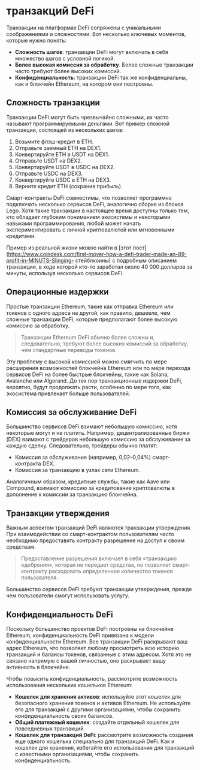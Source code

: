 # транзакций DeFi

Транзакции на платформах DeFi сопряжены с уникальными соображениями и сложностями. Вот несколько ключевых моментов, которые нужно понять:

- **Сложность шагов**: транзакции DeFi могут включать в себя множество шагов с условной логикой.
- **Более высокая комиссия за обработку**. Более сложные транзакции часто требуют более высоких комиссий.
- **Конфиденциальность**: транзакции DeFi так же конфиденциальны, как и блокчейн Ethereum, на котором они построены.

## Сложность транзакции

Транзакции DeFi могут быть чрезвычайно сложными, их часто называют программируемыми деньгами. Вот пример сложной транзакции, состоящей из нескольких шагов:

1. Возьмите флэш-кредит в ETH.
2. Отправьте заемный ETH на DEX1.
3. Конвертируйте ETH в USDT на DEX1.
4. Отправьте USDT на DEX2.
5. Конвертируйте USDT в USDC на DEX2.
6. Отправьте USDC на DEX3.
7. Конвертируйте USDC в ETH на DEX3.
8. Верните кредит ETH (сохранив прибыль).

Смарт-контракты DeFi совместимы, что позволяет программно подключать несколько сервисов DeFi, аналогично сборке из блоков Lego. Хотя такие транзакции в настоящее время доступны только тем, кто обладает глубоким пониманием экосистемы и некоторыми навыками программирования, любой может начать экспериментировать с личной криптовалютой или мгновенными кредитами.

Пример из реальной жизни можно найти в [этот пост](https://www.coindesk.com/first-mover-how-a-defi-trader-made-an-89-profit-in-MINUTS-Slinging- стейблкоины) с подробным описанием транзакции, в ходе которой кто-то заработал около 40 000 долларов за минуты, используя несколько сервисов DeFi.

## Операционные издержки

Простые транзакции Ethereum, такие как отправка Ethereum или токенов с одного адреса на другой, как правило, дешевле, чем сложные транзакции DeFi, которые предполагают более высокую комиссию за обработку.

> Транзакции Ethereum DeFi обычно более сложны и, следовательно, требуют более высоких комиссий за обработку, чем стандартные переводы токенов.

Эту проблему с высокой комиссией можно смягчить по мере расширения возможностей блокчейна Ethereum или по мере перехода сервисов DeFi на более быстрые блокчейны, такие как Solana, Avalanche или Algorand. До тех пор транзакционные издержки DeFi, вероятно, будут продолжать расти, особенно по мере того, как экосистема привлекает больше пользователей.

## Комиссия за обслуживание DeFi

Большинство сервисов DeFi взимают небольшую комиссию, хотя некоторые могут и не платить. Например, децентрализованные биржи (DEX) взимают с трейдеров небольшую комиссию за обслуживание за каждую сделку. Следовательно, трейдеры обычно платят:

- Комиссия за обслуживание (например, 0,02–0,04%) смарт-контракта DEX.
- Комиссия за транзакцию в узлах сети Ethereum.

Аналогичным образом, кредитные службы, такие как Aave или Compound, взимают комиссию за кредитование криптовалюты в дополнение к комиссии за транзакцию блокчейна.

## Транзакции утверждения

Важным аспектом транзакций DeFi являются транзакции утверждения. При взаимодействии со смарт-контрактом пользователям часто необходимо предоставить контракту разрешение на доступ к своим средствам.

> Предоставление разрешения включает в себя «транзакцию одобрения», которая не передает средства, но позволяет смарт-контракту расходовать определенное количество токенов пользователя.

Большинство сервисов DeFi требуют транзакции утверждения, прежде чем пользователи смогут использовать услугу.

## Конфиденциальность DeFi

Поскольку большинство проектов DeFi построены на блокчейне Ethereum, конфиденциальность DeFi привязана к модели конфиденциальности Ethereum. Все транзакции DeFi раскрывают ваш адрес Ethereum, что позволяет любому просмотреть всю историю транзакций и балансы токенов, связанные с этим адресом. Хотя это не связано напрямую с вашей личностью, оно раскрывает вашу активность в блокчейне.

Чтобы повысить конфиденциальность, рассмотрите возможность использования нескольких кошельков Ethereum:

- **Кошелек для хранения активов**: используйте этот кошелек для безопасного хранения токенов и активов Ethereum. Не используйте его для транзакций с другими организациями, чтобы сохранить конфиденциальность своих балансов.
- **Общий платежный кошелек**: создайте отдельный кошелек для повседневных транзакций.
- **Кошелек для транзакций DeFi**: рассмотрите возможность создания еще одного кошелька специально для транзакций DeFi. Как и кошелек для хранения, избегайте его использования для транзакций с известными организациями, чтобы сохранить конфиденциальность.